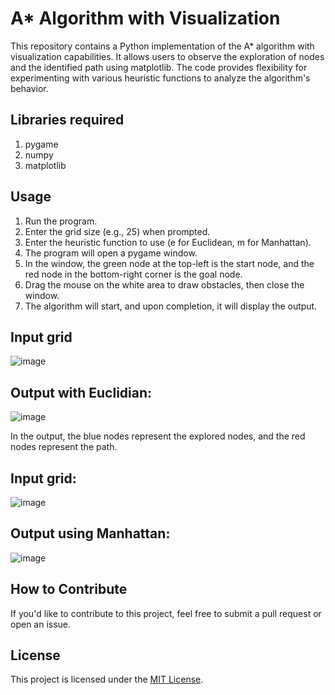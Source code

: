 # A* Algorithm with Visualization

This repository contains a Python implementation of the A* algorithm with visualization capabilities. It allows users to observe the exploration of nodes and the identified path using matplotlib. The code provides flexibility for experimenting with various heuristic functions to analyze the algorithm's behavior.

## Libraries required

1. pygame
2. numpy
3. matplotlib
   
## Usage

1. Run the program.
2. Enter the grid size (e.g., 25) when prompted.
3. Enter the heuristic function to use (e for Euclidean, m for Manhattan).
4. The program will open a pygame window.
5. In the window, the green node at the top-left is the start node, and the red node in the bottom-right corner is the goal node.
6. Drag the mouse on the white area to draw obstacles, then close the window.
7. The algorithm will start, and upon completion, it will display the output.

## Input grid
![image](https://github.com/Nisarg236/aStar/assets/71684502/6f93b30e-d9c3-497c-a7fe-dc461ce11fc3)

## Output with Euclidian:
![image](https://github.com/Nisarg236/aStar/assets/71684502/98e296e5-2d2f-459e-8737-76cf037bebc5)

In the output, the blue nodes represent the explored nodes, and the red nodes represent the path.

## Input grid:
![image](https://github.com/Nisarg236/aStar/assets/71684502/51afc007-8970-4c45-9c85-4bbf3371e0ac)

## Output using Manhattan:
![image](https://github.com/Nisarg236/aStar/assets/71684502/d9a5ee41-169e-4ae1-b7c8-f331746de8a7)

## How to Contribute

If you'd like to contribute to this project, feel free to submit a pull request or open an issue.

## License

This project is licensed under the [MIT License](LICENSE).



